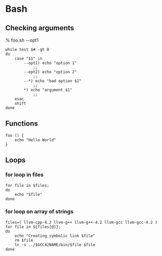 # Bash

## Checking arguments

% foo.sh --opt1

	while test $# -gt 0
	do
	    case "$1" in
	        --opt1) echo "option 1"
	            ;;
	        --opt2) echo "option 2"
	            ;;
	        --*) echo "bad option $1"
	            ;;
	        *) echo "argument $1"
	            ;;
	    esac
	    shift
	done

## Functions

	foo () {
		echo "Hello World"
	}

## Loops

### for loop in files

	for file in $files;
  	do
    	echo "$file"
	done

### for loop on array of strings

  	files=( llvm-cpp-4.2 llvm-g++ llvm-g++-4.2 llvm-gcc llvm-gcc-4.2 )
	for file in ${files[@]};
	do
    	echo "Creating symbolic link $file"
    	rm $file
    	ln -s ../$GCC42NAME/bin/$file $file
	done

